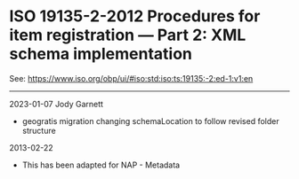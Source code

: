 # ISO 19135-2-2012 Procedures for item registration — Part 2: XML schema implementation

See: https://www.iso.org/obp/ui/#iso:std:iso:ts:19135:-2:ed-1:v1:en

-------------------------------------------------------------------------------

2023-01-07 Jody Garnett
* geogratis migration changing schemaLocation to follow revised folder structure

2013-02-22
* This has been adapted for NAP - Metadata
